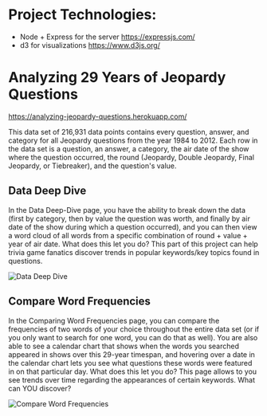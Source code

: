 # Project Technologies:
* Node + Express for the server https://expressjs.com/
* d3 for visualizations https://www.d3js.org/

# Analyzing 29 Years of Jeopardy Questions
https://analyzing-jeopardy-questions.herokuapp.com/

This data set of 216,931 data points contains every question, answer, and category for all Jeopardy questions from the year 1984 to 2012. Each row in the data set is a question, an answer, a category, the air date of the show where the question occurred, the round (Jeopardy, Double Jeopardy, Final Jeopardy, or Tiebreaker), and the question's value.

## Data Deep Dive

In the Data Deep-Dive page, you have the ability to break down the data (first by category, then by value the question was worth, and finally by air date of the show during which a question occurred), and you can then view a word cloud of all words from a specific combination of round + value + year of air date.
What does this let you do?
This part of this project can help trivia game fanatics discover trends in popular keywords/key topics found in questions.

![Data Deep Dive](https://github.com/cjaiello/Analyzing-29-Years-of-Jeopardy-Questions/blob/master/public/images/data-deep-dive.gif)


## Compare Word Frequencies

In the Comparing Word Frequencies page, you can compare the frequencies of two words of your choice throughout the entire data set (or if you only want to search for one word, you can do that as well). You are also able to see a calendar chart that shows when the words you searched appeared in shows over this 29-year timespan, and hovering over a date in the calendar chart lets you see what questions these words were featured in on that particular day.
What does this let you do?
This page allows to you see trends over time regarding the appearances of certain keywords. What can YOU discover?

![Compare Word Frequencies](https://github.com/cjaiello/Analyzing-29-Years-of-Jeopardy-Questions/blob/master/public/images/compare-word-frequencies.gif)
